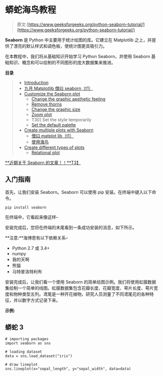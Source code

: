 # 蟒蛇海鸟教程

> 原文:[https://www.geeksforgeeks.org/python-seaborn-tutorial/](https://www.geeksforgeeks.org/python-seaborn-tutorial/)

**Seaborn** 是 Python 中主要用于统计绘图的库。它建立在 Matplotlib 之上，并提供了漂亮的默认样式和调色板，使统计图更具吸引力。

在本教程中，我们将从基础知识开始学习 Python Seaborn，并使用 Seaborn 基础知识、概念和可以绘制的不同图形的庞大数据集来推进。

**目录**

> *   [Introduction](#Getting)
> *   [九月 Matplotlib 僧曰 seaborn〔t1〕](#Seaborn)
> *   [Customize the Seaborn plot](#Customizing)
>     *   [Change the graphic aesthetic feeling](#Aesthetic)
>     *   [Remove thorns](#Removal)
>     *   [Change the graphic size](#Size)
>     *   [Zoom plot](#Scaling)
>     *   T30] Set the style temporarily
>     *   [Set the default palette](#default)
> *   [Create multiple plots with Seaborn](#Multiple)
>     *   [僧曰 matplot lib〔t1〕](#Matplotlib)
>     *   [使用海鸟](#Seaborn)
> *   [Create different types of plots](#Different)
>     *   [Relational plot](#Relational)

[**近期关于 Seaborn 的文章！！**T3】](https://www.geeksforgeeks.org/tag/python-seaborn/)

## 入门指南

首先，让我们安装 Seaborn。Seaborn 可以使用 pip 安装。在终端中键入以下命令。

```
pip install seaborn
```

在终端中，它看起来像这样–

安装完成后，您将在终端的末尾看到一条成功安装的消息，如下所示。

**注意:**海博恩有以下依赖关系–

*   Python 2.7 或 3.4+
*   numpy
*   我的天啊
*   熊猫
*   马特普洛特利布

安装完成后，让我们看一个使用 Seaborn 的简单绘图示例。我们将使用虹膜数据集绘制一个简单的线图。虹膜数据集包含花瓣长度、花瓣宽度、萼片长度、萼片宽度和物种类型五列。鸢尾是一种开花植物，研究人员测量了不同鸢尾花的各种特征，并以数字方式记录下来。

**示例:**

## 蟒蛇 3

```
# importing packages 
import seaborn as sns 

# loading dataset 
data = sns.load_dataset("iris") 

# draw lineplot 
sns.lineplot(x="sepal_length", y="sepal_width", data=data)
```